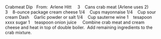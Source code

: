 Crabmeat Dip
 
From:  Arlene Hitt
 
 
3    Cans crab meat (Arlene uses 2)
3    8-ounce package cream cheese
1/4    Cups mayonnaise
1/4    Cup sour cream
Dash    Garlic powder or salt
1/4    Cup sauterne wine
1    tesapoon xxxx sugar
1    teaspoon onion juice
 
 
Combine crab meat and cream cheese and heat in top of double boiler.  Add remaining ingredients to the crab mixture.
